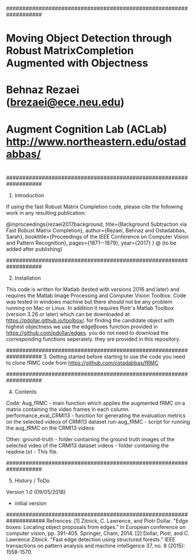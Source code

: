 ###################################################################                                                 
#    Moving Object Detection through Robust MatrixCompletion Augmented with Objectness                             
#
#    Behnaz Rezaei (brezaei@ece.neu.edu)
#    Augment Cognition Lab (ACLab) http://www.northeastern.edu/ostadabbas/                        
#                                                     
###################################################################

1. Introduction

If using the fast Robust Matrix Completion code, please cite the following work in any resulting publication: 

@inproceedings{rezaei2017background,
  title={Background Subtraction via Fast Robust Matrix Completion},
  author={Rezaei, Behnaz and Ostadabbas, Sarah},
  booktitle={Proceedings of the IEEE Conference on Computer Vision and Pattern Recognition},
  pages={1871--1879},
  year={2017}
}
@ (to be added after publishing)

###################################################################

2. Installation

This code is written for Matlab (tested with versions 2016 and later) and requires the Matlab Image Processing and Computer Vision Toolbox.
Code was tested in windows machine but there should not be any problem running on Mac or Linux.
In addition it requires Piotr's Matlab Toolbox (version 3.26 or later) which can be downloaded at: https://pdollar.github.io/toolbox/.
for finding the candidate object with highest objectness we use the edgeBoxes function provided in https://github.com/pdollar/edges.
you do not need to download the corresponding functions seperately. they are provided in this repository.


###################################################################
3. Getting started
before starting to use the code you need to clone fRMC code from https://github.com/ostadabbas/fRMC

###################################################################

4. Contents

Code:
   Aug_fRMC	- main function which applies the augmented fRMC on a matrix containing the video frames in each column.
   performance_eval_CRMI13      	- function for generating the evaluation metrics on the selected videos of CRMI13 dataset
   run-aug_fRMC              - script for running the aug_fRMC on the CRMI13 videos

Other:
	ground-truth    - folder containing the ground truth images of the selected video of the CRMI13 dataset
	videos          - folder containing the 
    readme.txt  	- This file.

###################################################################

5. History / ToDo

Version 1.0 (09/05/2018)
 - initial version

####################################################################
Refrences:
[1] Zitnick, C. Lawrence, and Piotr Dollar. "Edge boxes: Locating object proposals from edges." In European conference on computer vision, pp. 391-405. Springer, Cham, 2014.
[2] Dollar, Piotr, and C. Lawrence Zitnick. "Fast edge detection using structured forests." IEEE transactions on pattern analysis and machine intelligence 37, no. 8 (2015): 1558-1570.

